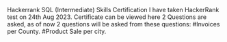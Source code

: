 Hackerrank SQL (Intermediate) Skills Certification 
I have taken HackerRank test on 24th Aug 2023. Certificate can be viewed here
2 Questions are asked, as of now 2 questions will be asked from these questions: 
#Invoices per County.
#Product Sale per city.
